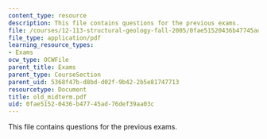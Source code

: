```yaml
---
content_type: resource
description: This file contains questions for the previous exams.
file: /courses/12-113-structural-geology-fall-2005/0fae51520436b47745ad76def39aa03c_old_midterm.pdf
file_type: application/pdf
learning_resource_types:
- Exams
ocw_type: OCWFile
parent_title: Exams
parent_type: CourseSection
parent_uid: 5368f47b-d8bd-d02f-9b42-2b5e81747713
resourcetype: Document
title: old_midterm.pdf
uid: 0fae5152-0436-b477-45ad-76def39aa03c
---
```

This file contains questions for the previous exams.

